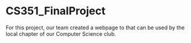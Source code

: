 # CS351_FinalProject
For this project, our team created a webpage to that can be used by the local chapter of our Computer Science club. 
